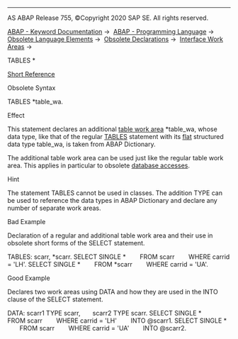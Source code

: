   

* * *

AS ABAP Release 755, ©Copyright 2020 SAP SE. All rights reserved.

[ABAP - Keyword Documentation](https://help.sap.com/doc/abapdocu_755_index_htm/7.55/en-US/abenabap.htm) →  [ABAP - Programming Language](https://help.sap.com/doc/abapdocu_755_index_htm/7.55/en-US/abenabap_reference.htm) →  [Obsolete Language Elements](https://help.sap.com/doc/abapdocu_755_index_htm/7.55/en-US/abenabap_obsolete.htm) →  [Obsolete Declarations](https://help.sap.com/doc/abapdocu_755_index_htm/7.55/en-US/abenobsolete_declarations.htm) →  [Interface Work Areas](https://help.sap.com/doc/abapdocu_755_index_htm/7.55/en-US/abeninterface_areas_obsolete.htm) → 

TABLES \*

[Short Reference](https://help.sap.com/doc/abapdocu_755_index_htm/7.55/en-US/abaptables_plus_shortref.htm)

Obsolete Syntax

TABLES \*table\_wa.

Effect

This statement declares an additional [table work area](https://help.sap.com/doc/abapdocu_755_index_htm/7.55/en-US/abentable_work_area_glosry.htm "Glossary Entry") \*table\_wa, whose data type, like that of the regular [TABLES](https://help.sap.com/doc/abapdocu_755_index_htm/7.55/en-US/abaptables.htm) statement with its [flat](https://help.sap.com/doc/abapdocu_755_index_htm/7.55/en-US/abenflat_glosry.htm "Glossary Entry") structured data type table\_wa, is taken from ABAP Dictionary.

The additional table work area can be used just like the regular table work area. This applies in particular to obsolete [database accesses](https://help.sap.com/doc/abapdocu_755_index_htm/7.55/en-US/abendatabase_access_obsolete.htm).

Hint

The statement TABLES cannot be used in classes. The addition TYPE can be used to reference the data types in ABAP Dictionary and declare any number of separate work areas.

Bad Example

Declaration of a regular and additional table work area and their use in obsolete short forms of the SELECT statement.

TABLES: scarr, \*scarr.
SELECT SINGLE \*
       FROM scarr
       WHERE carrid = 'LH'.
SELECT SINGLE \*
       FROM \*scarr
       WHERE carrid = 'UA'.

Good Example

Declares two work areas using DATA and how they are used in the INTO clause of the SELECT statement.

DATA: scarr1 TYPE scarr,
      scarr2 TYPE scarr.
SELECT SINGLE \*
       FROM scarr
       WHERE carrid = 'LH'
       INTO @scarr1.
SELECT SINGLE \*
       FROM scarr
       WHERE carrid = 'UA'
       INTO @scarr2.